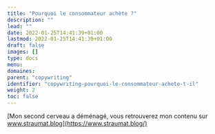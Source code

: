 ```yaml
---
title: "Pourquoi le consommateur achète ?"
description: ""
lead: ""
date: 2022-01-25T14:41:39+01:00
lastmod: 2022-01-25T14:41:39+01:00
draft: false
images: []
type: docs
menu:
domaines:
parent: "copywriting"
identifier: "copywriting-pourquoi-le-consommateur-achete-t-il"
weight: 2
toc: false
---
```


[Mon second cerveau a déménagé, vous retrouverez mon contenu sur www.straumat.blog](https://www.straumat.blog/)